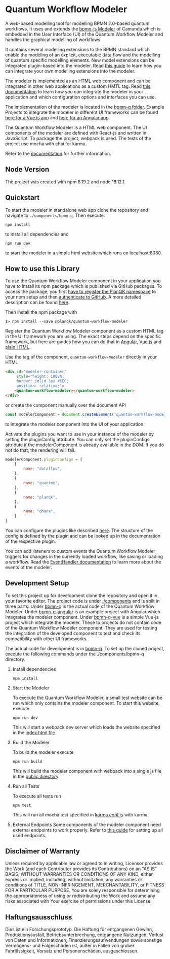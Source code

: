 # Quantum Workflow Modeler
A web-based modelling tool for modelling BPMN 2.0-based quantum workflows. It uses and extends the 
[bpmn-js Modeler](https://github.com/bpmn-io/bpmn-js/) of Camunda which is embedded in the User Interface (UI) of the 
Quantum Workflow Modeler and handles the graphical modelling of workflows. 

It contains several modelling extensions to the BPMN standard which enable the modeling of an explicit, executable data 
flow and the modelling of quantum specific modelling elements. New model extensions can be integrated plugin-based into 
the modeler. Read [this guide](doc/quantum-workflow-modeler/editor/plugin/plugin-integration.md) to learn how you can integrate 
your own modelling extensions into the modeler.

The modeler is implemented as an HTML web component and can be integrated in other web applications as a custom HMTL tag. 
Read [this documentation](doc/integration-guide/integration-guide.md) to learn how you can 
integrate the modeler in your application and which configuration options and interfaces you can use. 

The implementation of the modeler is located in the [bpmn-q folder](components/bpmn-q). Example Projects to integrate the 
modeler in different UI frameworks can be found [here for a Vue.js app](components/bpmn-q-vue) 
and [here for an Angular app](components/bpmn-q-angular). 

The Quantum Workflow Modeler is a HTML web component.
The UI components of the modeler are defined with React-js and written in JavaScript. To package the project, webpack is used.
The tests of the project use mocha with chai for karma.

Refer to the [documentation](doc/README.md) for further information.

## Node Version
The project was created with npm 8.19.2 and node 18.12.1.

## Quickstart

To start the modeler in standalone web app clone the repository and navigate to ```./components/bpmn-q```. Then 
execute: 
```
npm install
```
to install all dependencies and 
```
npm run dev
```
to start the modeler in a simple html website which runs on localhost:8080.

## How to use this Library

To use the Quantum Workflow Modeler component in your application you have to install its npm package which is published 
via GitHub packages. To access the package, you first [have to register the PlanQK namespace](https://docs.github.com/en/packages/working-with-a-github-packages-registry/working-with-the-npm-registry#installing-a-package) 
to your npm setup and then [authenticate to GitHub](https://docs.github.com/en/packages/working-with-a-github-packages-registry/working-with-the-npm-registry#authenticating-with-a-personal-access-token). 
A more detailed description can be found [here](doc/integration-guide/integration-guide.md).

Then install the npm package with
```
$> npm install --save @planqk/quantum-workflow-modeler
```

Register the Quantum Workflow Modeler component as a custom HTML tag in the UI framework you are using. The exact steps 
depend on the specific framework, but here are guides how you can do that in [Angular](), [Vue.js]() and [plain HTML]().

Use the tag of the component, ```quantum-workflow-modeler``` directly in your HTML
```html
<div id="modeler-container" 
     style="height: 100vh;
     border: solid 3px #EEE;
     position: relative;">
    <quantum-workflow-modeler></quantum-workflow-modeler>
</div>
```
or create the component manually over the document API
```javascript
const modelerComponent = document.createElement('quantum-workflow-modeler');
```
to integrate the modeler component into the UI of your application.

Activate the plugins you want to use in your instance of the modeler by setting the pluginConfig attribute. You can only 
set the pluginConfigs attribute if the modelerComponent is already available in the DOM. If you do not do that, the rendering
will fail.
```javascript
modelerComponent.pluginConfigs = [
    {
        name: "dataflow",
    },
    {
        name: "quantme",
    },
    {
        name: "planqk",
    },
    {
        name: "qhana",
    }
]
```

You can configure the plugins like described [here](doc/quantum-workflow-modeler/editor/plugin/plugin-config.md). The structure 
of the config is defined by the plugin and can be looked up in the documentation of the respective plugin. 

You can add listeners to custom events the Quantum Workflow Modeler triggers for changes in the currently loaded workflow, 
like saving or loading a workflow. Read the [EventHandler documentation](doc/quantum-workflow-modeler/editor/events/event-handler-doc.md) to learn more about the events of the modeler. 

## Development Setup

To set this project up for development clone the repository and open it in your favorite editor. The project code is under
[./components](components) and is split in three parts: Under [bpmn-q](components/bpmn-q) is the actual code of the Quantum
Workflow Modeler. Under [bpmn-q-angular](components/bpmn-q-angular) is an example project with Angular which integrates the
modeler component. Under [bpmn-q-vue](components/bpmn-q-vue) is a simple Vue-js project which integrate the modeler. These 
to projects do not contain code of the Quantum Workflow Modeler component. They are used for testing the integration of the 
developed component to test and check its compatibility with other UI frameworks.

The actual code for development is in [bpmn-q](components/bpmn-q). To set up the cloned project, execute the following 
commands under the ./components/bpmn-q directory.
1. Install dependencies
    ```
    npm install
    ```

2. Start the Modeler

    To execute the Quantum Workflow Modeler, a small test website can be run which only contains the modeler component. 
    To start this website, execute
    ```
    npm run dev
    ```
   This will start a webpack dev server which loads the website specified in the [index.html file](components/bpmn-q/public/index.html)
      
3. Build the Modeler
    
    To build the modeler execute
    ```
    npm run build
    ```
   This will build the modeler component with webpack into a single js file in the [public directory](components/bpmn-q/public).

4. Run all Tests
    
    To execute all tests run
    ```
    npm test 
   ```
   This will run all mocha test specified in [karma.conf.js](components/bpmn-q/karma.conf.js) with karma.

5. External Endpoints
    Some components of the modeler component need external endpoints to work properly. Refer to [this guide](doc/devloper-setup/developer-setup.md) 
    for setting up all used endpoints.

## Disclaimer of Warranty

Unless required by applicable law or agreed to in writing, Licensor provides the Work (and each Contributor provides its 
Contributions) on an "AS IS" BASIS, WITHOUT WARRANTIES OR CONDITIONS OF ANY KIND, either express or implied, including, 
without limitation, any warranties or conditions of TITLE, NON-INFRINGEMENT, MERCHANTABILITY, or FITNESS FOR A PARTICULAR 
PURPOSE.
You are solely responsible for determining the appropriateness of using or redistributing the Work and assume any risks 
associated with Your exercise of permissions under this License.

## Haftungsausschluss

Dies ist ein Forschungsprototyp.
Die Haftung für entgangenen Gewinn, Produktionsausfall, Betriebsunterbrechung, entgangene Nutzungen, Verlust von Daten 
und Informationen, Finanzierungsaufwendungen sowie sonstige Vermögens- und Folgeschäden ist, außer in Fällen von grober 
Fahrlässigkeit, Vorsatz und Personenschäden, ausgeschlossen.
